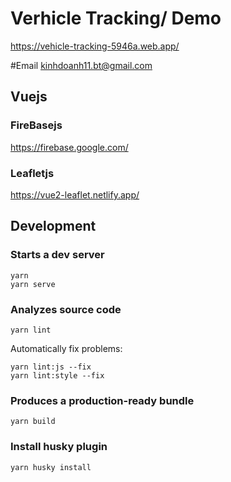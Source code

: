 # Verhicle Tracking/ Demo
https://vehicle-tracking-5946a.web.app/

#Email
kinhdoanh11.bt@gmail.com

## Vuejs
### FireBasejs
https://firebase.google.com/
### Leafletjs
https://vue2-leaflet.netlify.app/
## Development


### Starts a dev server

    yarn
    yarn serve

### Analyzes source code

    yarn lint

Automatically fix problems:

    yarn lint:js --fix
    yarn lint:style --fix

### Produces a production-ready bundle

    yarn build

### Install husky plugin

    yarn husky install

